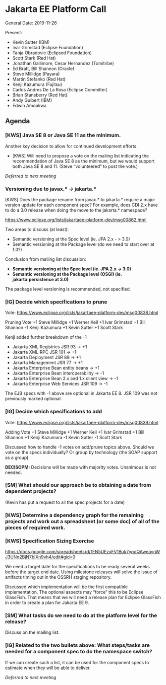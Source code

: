 # Jakarta EE Platform Call

General
Date: 2019-11-26

Present:

* Kevin Sutter (IBM)
* Ivar Grimstad (Eclipse Foundation)
* Tanja Obradovic (Eclipsed Foundation)
* Scott Stark (Red Hat)
* Jonathan Gallimore, Cesar Hernandez (Tomitribe)
* Ed Bratt, Bill Shannon (Oracle)
* Steve Millidge (Payara)
* Martin Stefanko (Red Hat)
* Kenji Kazumura (Fujitsu)
* Carlos Andres De La Rosa (Eclipse Committer)
* Brian Stansberry (Red Hat)
* Andy Guibert (IBM)
* Edwin Amoakwa

## Agenda

### [KWS] Java SE 8 or Java SE 11 as the minimum.

Another key decision to allow for continued development efforts.
* [KWS] Will need to propose a vote on the mailing list indicating the recommendation of Java SE 8 as the minimum, but we would support both Java SE 8 and 11.  (Steve “volunteered” to post the vote.)

*Deferred to next meeting*

### Versioning due to javax.* -> jakarta.*

[KWS] Does the package rename from javax.* to jakarta.* require a major version update for each component spec?  For example, does CDI 2.x have to do a 3.0 release when doing the move to the jakarta.* namespace?

https://www.eclipse.org/lists/jakartaee-platform-dev/msg00862.html 


Two areas to discuss (at least):
* Semantic versioning at the Spec level (ie. JPA 2.x - > 3.0)
* Semantic versioning at the Package level (do we need to start over at 1.0?)

Conclusion from mailing list discussion:
* **Semantic versioning at the Spec level (ie. JPA 2.x -> 3.0)**
* **Semantic versioning at the Package level (OSGI) (ie. jakarta.persistence at 3.0)**

The package level versioning is recommended, not specified.

### [IG] Decide which specifications to prune

Vote: https://www.eclipse.org/lists/jakartaee-platform-dev/msg00838.html

Pruning Vote
+1 Steve Millidge
+1 Werner Keil
+1 Ivar Grimstad
+1 Bill Shannon
-1 Kenji Kazumura
+1 Kevin Sutter
+1 Scott Stark
 
Kenji added further breakdown of the -1
- Jakarta XML Registries JSR 93  -> +1
- Jakarta XML RPC  JSR 101        -> +1
- Jakarta Deployment JSR 88       -> +1
- Jakarta Management JSR 77     -> +1
- Jakarta Enterprise Bean entity beans  -> +1
- Jakarta Enterprise Bean interoperability   -> -1
- Jakarta Enterprise Bean 2.x and 1.x client view  -> -1
- Jakarta Enterprise Web Services  JSR 109  -> -1
 
The EJB specs with -1 above are optional in Jakarta EE 8. JSR 109 was not previously marked optional.
 
### [IG] Decide which specifications to add

Vote: https://www.eclipse.org/lists/jakartaee-platform-dev/msg00839.html

Adding Vote
+1 Steve Millidge
+1 Werner Keil
+1 Ivar Grimstad
+1 Bill Shannon
+1 Kenji Kazumura
-1 Kevin Sutter
-1 Scott Stark
 
Discussed how to handle -1 votes on add/prune topics above. Should we vote on the specs individually? Or group by technology (the SOAP support as a group).
 
**DECISOPM:** Decisions will be made with majority votes. Unanimous is not needed.

### [SM] What should our approach be to obtaining a date from dependent projects?

(Kevin has put a request to all the spec projects for a date)
	
### [KWS] Determine a dependency graph for the remaining projects and work out a spreadsheet (or some doc) of all of the pieces of required work.

### [KWS] Specification Sizing Exercise

https://docs.google.com/spreadsheets/d/1EN5UEzxFV1Buk7yqdQAweaynWJ3UNn2BjN7blXn9vh4/edit#gid=0

We need a target date for the specifications to be ready several weeks before the target end date. Using milestone releases will solve the issue of artifacts timing out in the OSSRH staging repository.

Discussed which implementation will be the first compatible implementation. The optional aspects may “force” this to be Eclipse GlassFish. That means that we will need a release plan for Eclipse GlassFish in order to create a plan for Jakarta EE 9.

### [SM] What tasks do we need to do at the platform level for the release?

Discuss on the mailing list. 

### [IG] Related to the two bullets above: What steps/tasks are needed for a component spec to do the namespace switch? 

If we can create such a list, it can be used for the component specs to estimate when they will be able to deliver.

*Deferred to next meeting*


